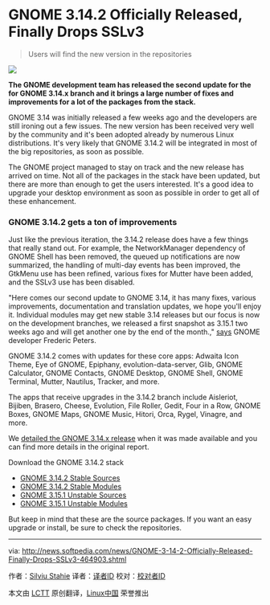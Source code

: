 GNOME 3.14.2 Officially Released, Finally Drops SSLv3
================================================================================
> Users will find the new version in the repositories

![](http://i1-news.softpedia-static.com/images/news2/GNOME-3-14-2-Officially-Released-Finally-Drops-SSLv3-464903-2.jpg)

**The GNOME development team has released the second update for the for GNOME 3.14.x branch and it brings a large number of fixes and improvements for a lot of the packages from the stack.**

GNOME 3.14 was initially released a few weeks ago and the developers are still ironing out a few issues. The new version has been received very well by the community and it's been adopted already by numerous Linux distributions. It's very likely that GNOME 3.14.2 will be integrated in most of the big repositories, as soon as possible.

The GNOME project managed to stay on track and the new release has arrived on time. Not all of the packages in the stack have been updated, but there are more than enough to get the users interested. It's a good idea to upgrade your desktop environment as soon as possible in order to get all of these enhancement.

### GNOME 3.14.2 gets a ton of improvements ###

Just like the previous iteration, the 3.14.2 release does have a few things that really stand out. For example, the NetworkManager dependency of GNOME Shell has been removed, the queued up notifications are now summarized, the handling of multi-day events has been improved, the GtkMenu use has been refined, various fixes for Mutter have been added, and the SSLv3 use has been disabled.

"Here comes our second update to GNOME 3.14, it has many fixes, various improvements, documentation and translation updates, we hope you'll enjoy it. Individual modules may get new stable 3.14 releases but our focus is now on the development branches, we released a first snapshot as 3.15.1 two weeks ago and will get another one by the end of the month.," [says][1] GNOME developer Frederic Peters.

GNOME 3.14.2 comes with updates for these core apps: Adwaita Icon Theme, Eye of GNOME, Epiphany, evolution-data-server, Glib, GNOME Calculator, GNOME Contacts, GNOME Desktop, GNOME Shell, GNOME Terminal, Mutter, Nautilus, Tracker, and more.

The apps that receive upgrades in the 3.14.2 branch include Aisleriot, Bijiben, Brasero, Cheese, Evolution, File Roller, Gedit, Four in a Row, GNOME Boxes, GNOME Maps, GNOME Music, Hitori, Orca, Rygel, Vinagre, and more.

We [detailed the GNOME 3.14.x release][2] when it was made available and you can find more details in the original report.

Download the GNOME 3.14.2 stack

- [GNOME 3.14.2 Stable Sources][3]
- [GNOME 3.14.2 Stable Modules][4]
- [GNOME 3.15.1 Unstable Sources][5]
- [GNOME 3.15.1 Unstable Modules][6]

But keep in mind that these are the source packages. If you want an easy upgrade or install, be sure to check the repositories. 

--------------------------------------------------------------------------------

via: http://news.softpedia.com/news/GNOME-3-14-2-Officially-Released-Finally-Drops-SSLv3-464903.shtml

作者：[Silviu Stahie][a]
译者：[译者ID](https://github.com/译者ID)
校对：[校对者ID](https://github.com/校对者ID)

本文由 [LCTT](https://github.com/LCTT/TranslateProject) 原创翻译，[Linux中国](http://linux.cn/) 荣誉推出

[a]:http://news.softpedia.com/editors/browse/silviu-stahie
[1]:http://permalink.gmane.org/gmane.comp.gnome.devel.announce/397
[2]:http://news.softpedia.com/news/GNOME-3-14-Officially-Released-Screenshot-Tour-and-Video-459865.shtml
[3]:https://download.gnome.org/core/3.14/3.14.2/sources/
[4]:https://download.gnome.org/teams/releng/3.14.2/
[5]:https://download.gnome.org/core/3.15/3.15.1/sources/
[6]:https://download.gnome.org/teams/releng/3.15.1/